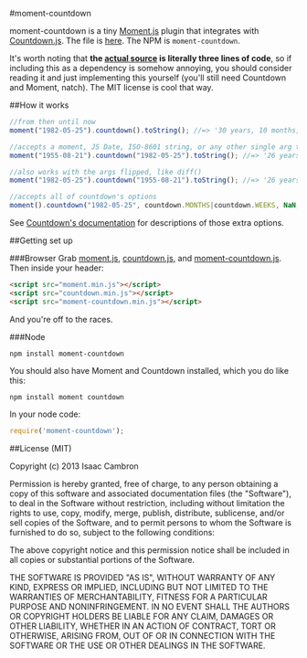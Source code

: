 #moment-countdown

moment-countdown is a tiny [Moment.js](http://momentjs.com) plugin that integrates with [Countdown.js](http://countdownjs.org). The file is [here](https://raw.github.com/icambron/moment-countdown/master/dist/moment-countdown.min.js). The NPM is `moment-countdown`.

It's worth noting that **the [actual source](src/moment-countdown.coffee) is literally three lines of code**, so if including this as a dependency is somehow annoying, you should consider reading it and just implementing this yourself (you'll still need Countdown and Moment, natch). The MIT license is cool that way.

##How it works

```js
//from then until now
moment("1982-05-25").countdown().toString(); //=> '30 years, 10 months, 14 days, 1 hour, 8 minutes, and 14 seconds'

//accepts a moment, JS Date, ISO-8601 string, or any other single arg taken my Moment's constructor
moment("1955-08-21").countdown("1982-05-25").toString(); //=> '26 years, 9 months, and 4 days'

//also works with the args flipped, like diff()
moment("1982-05-25").countdown("1955-08-21").toString(); //=> '26 years, 9 months, and 4 days'

//accepts all of countdown's options
moment().countdown("1982-05-25", countdown.MONTHS|countdown.WEEKS, NaN, 2).toString(); //=> '370 months, and 2.01 weeks'
```

See [Countdown's documentation](http://countdownjs.org/readme.html) for descriptions of those extra options.

##Getting set up

###Browser
Grab [moment.js](https://raw.githubusercontent.com/moment/moment/master/min/moment.min.js), [countdown.js](https://github.com/mckamey/countdownjs/raw/master/countdown.min.js), and [moment-countdown.js](https://raw.github.com/icambron/moment-countdown/master/dist/moment-countdown.min.js). Then inside your header:

```html
<script src="moment.min.js"></script>
<script src="countdown.min.js"></script>
<script src="moment-countdown.min.js"></script>
```

And you're off to the races.

###Node

```
npm install moment-countdown
```

You should also have Moment and Countdown installed, which you do like this: 

```
npm install moment countdown
```

In your node code:

```js
require('moment-countdown');
```

##License (MIT)

Copyright (c) 2013 Isaac Cambron

Permission is hereby granted, free of charge, to any person obtaining a copy of this software and associated documentation files (the "Software"), to deal in the Software without restriction, including without limitation the rights to use, copy, modify, merge, publish, distribute, sublicense, and/or sell copies of the Software, and to permit persons to whom the Software is furnished to do so, subject to the following conditions:

The above copyright notice and this permission notice shall be included in all copies or substantial portions of the Software.

THE SOFTWARE IS PROVIDED "AS IS", WITHOUT WARRANTY OF ANY KIND, EXPRESS OR IMPLIED, INCLUDING BUT NOT LIMITED TO THE WARRANTIES OF MERCHANTABILITY, FITNESS FOR A PARTICULAR PURPOSE AND NONINFRINGEMENT. IN NO EVENT SHALL THE AUTHORS OR COPYRIGHT HOLDERS BE LIABLE FOR ANY CLAIM, DAMAGES OR OTHER LIABILITY, WHETHER IN AN ACTION OF CONTRACT, TORT OR OTHERWISE, ARISING FROM, OUT OF OR IN CONNECTION WITH THE SOFTWARE OR THE USE OR OTHER DEALINGS IN THE SOFTWARE.
